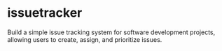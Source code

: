 # issuetracker
Build a simple issue tracking system for software development projects, allowing users to create, assign, and prioritize issues.
